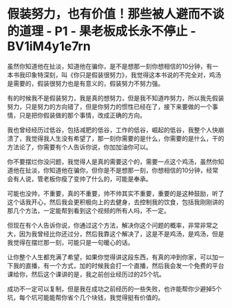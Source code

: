 # 假装努力，也有价值！那些被人避而不谈的道理 - P1 - 果老板成长永不停止 - BV1iM4y1e7rn

虽然你知道他在扯淡，知道他在骗你，是不是想那一刻你想相信的10分钟，有一本书我印象特深刻，叫《你只是假装很努力》，我觉得这本书说的不完全对，鸡汤是需要的，假装很努力也是有意义的，假装努力不努力强。

有的时候我不是假装努力，我是真的想努力，但是我不知道咋努力，所以我先假装努力，只是努力的方向错了，但是你努力的惯性已经在了，接下来要做的一个事情，只是把你假装做的那个事情，改成正确的方向。

我也曾经经历过低谷，包括减肥的低谷，工作的低谷，崛起的低谷，我整个人快崩溃了，我觉得我人生没有希望了，那一刻你需要的是什么，你需要的是什么，干的方法论了，你需要有个人告诉你说，你加加油你可以。

你不要摆烂你没问题，我觉得人是真的需要这个的，需要一点这个鸡汤，虽然你知道他在扯淡，你知道他在骗你，但你是不是想那一刻，你想相信的10分钟，经常会有人说，管老板你瘦了变帅了什么的，可能是奉承。

可能也没帅，不重要，真的不重要，帅不帅其实不重要，重要的是这种鼓励，听了这个话我开心，然后我会更积极向上的去健身，去控制我的饮食，包括我刚刚讲的那几个方法，一定能帮到看到这个视频的所有人吗，不一定。

但现在有个人告诉你说，你通过这个方法，解决你这个问题的概率，非常非常之大，因为我曾经比你还过分，然后我靠这个解决了，这是不是鸡汤，是鸡汤，但是我觉得在摆烂那一刻，可能只是一句暖心的话。

让你整个人生都充满了希望，如果你觉得讲这段东西，有真的冲到你家，可以加一下我的直播，有一个方式，加的时候我会打一个直播，然后我会发一个免费的平台课给你，然后这个课讲的是，我之前创业经历过的25个坑。

成功不一定可以复制，但是我在成功之前经历的一些失败，也许能帮你少避掉5个坑，每个坑可能能帮你省个几个块钱，我觉得挺有价值的。


